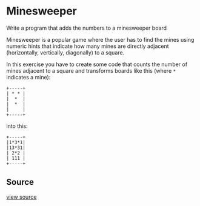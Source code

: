 # Minesweeper

Write a program that adds the numbers to a minesweeper board

Minesweeper is a popular game where the user has to find the mines using numeric
hints that indicate how many mines are directly adjacent (horizontally,
vertically, diagonally) to a square.

In this exercise you have to create some code that counts the number of mines
adjacent to a square and transforms boards like this (where `*` indicates a
mine):

    +-----+
    | * * |
    |  *  |
    |  *  |
    |     |
    +-----+

into this:

    +-----+
    |1*3*1|
    |13*31|
    | 2*2 |
    | 111 |
    +-----+


## Source

 [view source]()

